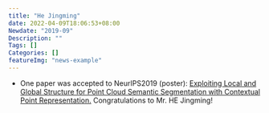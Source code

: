 ```yaml
---
title: "He Jingming"
date: 2022-04-09T18:06:53+08:00
Newdate: "2019-09"
Description: ""
Tags: []
Categories: []
featureImg: "news-example"
---
```

- One paper was accepted to NeurIPS2019 (poster): [Exploiting Local and Global Structure for Point Cloud Semantic Segmentation with Contextual Point Representation.]() Congratulations to Mr. HE Jingming!